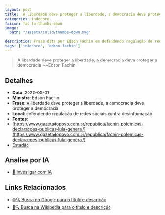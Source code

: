 ```yaml
---
layout: post
title:  A liberdade deve proteger a liberdade, a democracia deve proteger a democracia
categories: indecoro
faicon: fas fa-thumbs-down
image:
  path: "/assets/solid/thumbs-down.svg"

description: Frase dita por Edson Fachin em defendendo regulação de redes sociais contra desinformação
tags: ['indecoro', 'edson-fachin']
---
```


> A liberdade deve proteger a liberdade, a democracia deve proteger a democracia
> ~~Edson Fachin

## Detalhes
- **Data**: 2022-05-01
- **Ministro**: Edson Fachin
- **Frase**: A liberdade deve proteger a liberdade, a democracia deve proteger a democracia
- **Local**: defendendo regulação de redes sociais contra desinformação
- **Fontes**:
- [https://www.gazetadopovo.com.br/republica/fachin-polemicas-declaracoes-publicas-lula-general/](https://www.gazetadopovo.com.br/republica/fachin-polemicas-declaracoes-publicas-lula-general/)
- [Estadão](Estadão)

## Analise por IA
- [🤖 Investigar com IA](https://www.perplexity.ai/search?q=%22Edson%20Fachin%22%2BA%20liberdade%20deve%20proteger%20a%20liberdade%2C%20a%20democracia%20deve%20proteger%20a%20democracia%2Bdefendendo%20regula%C3%A7%C3%A3o%20de%20redes%20sociais%20contra%20desinforma%C3%A7%C3%A3o)

## Links Relacionados
- [🌐🔍 Busca no Google para o título e descrição](https://www.google.com/search?q=%22Edson%20Fachin%22%2BA%20liberdade%20deve%20proteger%20a%20liberdade%2C%20a%20democracia%20deve%20proteger%20a%20democracia%2Bdefendendo%20regula%C3%A7%C3%A3o%20de%20redes%20sociais%20contra%20desinforma%C3%A7%C3%A3o)
- [📖🔍 Busca na Wikipedia para o título e descrição](https://pt.wikipedia.org/w/index.php?search=%22Edson%20Fachin%22%2BA%20liberdade%20deve%20proteger%20a%20liberdade%2C%20a%20democracia%20deve%20proteger%20a%20democracia%2Bdefendendo%20regula%C3%A7%C3%A3o%20de%20redes%20sociais%20contra%20desinforma%C3%A7%C3%A3o)

